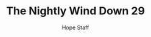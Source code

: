 ---
image: /assets/img/nwd/29_nwd_psalm_34_5a_tpt.png
title: The Nightly Wind Down 29
categories:
  - The Nightly Wind Down
author: Hope Staff
notes: The Nightly Wind Down 29
embed: >-
  EMBED_GOES_HERE
transcript: >-
  SOME LINES OF TEXT START HERE
---